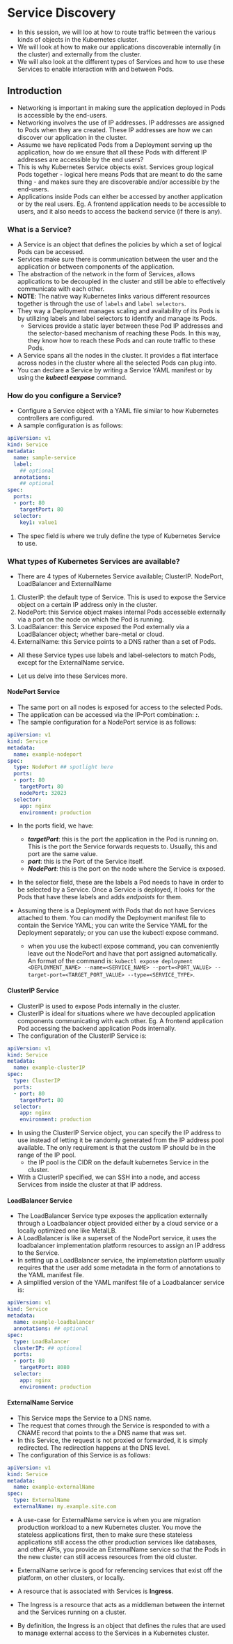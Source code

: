 # Service Discovery
- In this session, we will loo at how to route traffic between the various kinds of objects in the Kubernetes cluster.
- We will look at how to make our applications discoverable internally (in the cluster) and externally from the cluster.
- We will also look at the different types of Services and how to use these Services to enable interaction with and between Pods.


## Introduction
- Networking is important in making sure the application deployed in Pods is accessible by the end-users.
- Networking involves the use of IP addresses. IP addresses are assigned to Pods when they are created. These IP addresses are how we can discover our application in the cluster.
- Assume we have replicated Pods from a Deployment serving up the application, how do we ensure that all these Pods with different IP addresses are accessible by the end users?
- This is why Kubernetes Service objects exist. Services group logical Pods together - logical here means Pods that are meant to do the same thing - and makes sure they are discoverable and/or accessible by the end-users.
- Applications inside Pods can either be accessed by another application or by the real users. Eg. A frontend application needs to be accessible to users, and it also needs to access the backend service (if there is any).


### What is a Service?
- A Service is an object that defines the policies by which a set of logical Pods can be accessed.
- Services make sure there is communication between the user and the application or between components of the application.
- The abstraction of the network in the form of Services, allows applications to be decoupled in the cluster and still be able to effectively communicate with each other.
- **NOTE**: The native way Kubernetes links various different resources together is through the use of `labels` and `label selectors`.
- They way a Deployment manages scaling and availability of its Pods is by utilizing labels and label selectors to identify and manage its Pods.
  - Services provide a static layer between these Pod IP addresses and the selector-based mechanism of reaching these Pods. In this way, they know how to reach these Pods and can route traffic to these Pods.
- A Service spans all the nodes in the cluster. It provides a flat interface across nodes in the cluster where all the selected Pods can plug into.
- You can declare a Service by writing a Service YAML manifest or by using the ***kubectl eexpose*** command.


### How do you configure a Service?
- Configure a Service object with a YAML file similar to how Kubernetes controllers are configured.
- A sample configuration is as follows:
```YAML
apiVersion: v1
kind: Service
metadata:
  name: sample-service
  label:
    ## optional
  annotations:
    ## optional
spec:
  ports:
  - port: 80
    targetPort: 80
  selector:
    key1: value1
```
- The spec field is where we truly define the type of Kubernetes Service to use.


### What types of Kubernetes Services are available?
- There are 4 types of Kubernetes Service available; ClusterIP. NodePort, LoadBalancer and ExternalName

1. ClusterIP: the default type of Service. This is used to expose the Service object on a certain IP address only in the cluster.
2. NodePort: this Service object makes internal Pods accesseble externally via a port on the node on which the Pod is running.
3. LoadBalancer: this Service exposed the Pod externally via a LoadBalancer object; whether bare-metal or cloud.
4. ExternalName: this Service points to a DNS rather than a set of Pods.

- All these Service types use labels and label-selectors to match Pods, except for the ExternalName service.

- Let us delve into these Services more.

#### NodePort Service
- The same port on all nodes is exposed for access to the selected Pods. 
- The application can be accessed via the IP-Port combination: ***<NodeIP>:<NodePort>***.
- The sample configuration for a NodePort service is as follows:
```YAML
apiVersion: v1
kind: Service
metadata:
  name: example-nodeport
spec:
  type: NodePort ## spotlight here
  ports:
  - port: 80
    targetPort: 80
    nodePort: 32023
  selector:
    app: nginx
    environment: production
```
- In the ports field, we have:
  - ***targetPort***: this is the port the application in the Pod is running on. This is the port the Service forwards requests to. Usually, this and port are the same value.
  - ***port***: this is the Port of the Service itself.
  - ***NodePort***: this is the port on the node where the Service is exposed.
- In the selector field, these are the labels a Pod needs to have in order to be selected by a Service. Once a Service is deployed, it looks for the Pods that have these labels and adds *endpoints* for them.

- Assuming there is a Deployment with Pods that do not have Services attached to them. You can modify the Deployment manifest file to contain the Service YAML; you can write the Service YAML for the Deployment separately; or you can use the kubectl expose command.
  - when you use the kubectl expose command, you can conveniently leave out the NodePort and have that port assigned automatically. An format of the command is: `kubectl expose deployment <DEPLOYMENT_NAME> --name=<SERVICE_NAME> --port=<PORT_VALUE> --target-port=<TARGET_PORT_VALUE> --type=<SERVICE_TYPE>`.

#### ClusterIP Service
- ClusterIP is used to expose Pods internally in the cluster.
- ClusterIP is ideal for situations where we have decoupled application components communicating with each other. Eg. A frontend application Pod accessing the backend application Pods internally.
- The configuration of the ClusterIP Service is:
```YAML
apiVersion: v1
kind: Service
metadata:
  name: example-clusterIP
spec:
  type: ClusterIP
  ports:
  - port: 80
    targetPort: 80
  selector:
    app: nginx
    environment: production
```
- In using the ClusterIP Service object, you can specify the IP address to use instead of letting it be randomly generated from the IP address pool available. The only requirement is that the custom IP should be in the range of the IP pool.
  - the IP pool is the CIDR on the default kubernetes Service in the cluster.
- With a ClusterIP specified, we can SSH into a node, and access Services from inside the cluster at that IP address.

#### LoadBalancer Service
- The LoadBalancer Service type exposes the application externally through a Loadbalancer object provided either by a cloud service or a locally optimized one like MetalLB.
- A LoadBalancer is like a superset of the NodePort service, it uses the loadbalancer implementation platform resources to assign an IP address to the Service.
- In setting up a LoadBalancer service, the implemetation platform usually requires that the user add some metadata in the form of annotations to the YAML manifest file.
- A simplified version of the YAML manifest file of a Loadbalancer service is:
```YAML
apiVersion: v1
kind: Service
metadata:
  name: example-loadbalancer
  annotations: ## optional
spec:
  type: LoadBalancer
  clusterIP: ## optional
  ports:
  - port: 80
    targetPort: 8080
  selector:
    app: nginx
    environment: production
```

#### ExternalName Service
- This Service maps the Service to a DNS name.
- The request that comes through the Service is responded to with a CNAME record that points to the a DNS name that was set.
- In this Service, the request is not proxied or forwarded, it is simply redirected. The redirection happens at the DNS level.
- The configuration of this Service is as follows:
```YAML
apiVersion: v1
kind: Service
metadata:
  name: example-externalName
spec:
  type: ExternalName
  externalName: my.example.site.com
```
- A use-case for ExternalName service is when you are migration production workload to a new Kubernetes cluster. You move the stateless applications first, then to make sure these stateless applications still access the other production services like databases, and other APIs, you provide an ExternalName service so that the Pods in the new cluster can still access resources from the old cluster.
- ExternalName serivce is good for referencing services that exist off the platform, on other clusters, or locally.

- A resource that is associated with Services is **Ingress**.
- The Ingress is a resource that acts as a middleman between the internet and the Services running on a cluster.
- By definition, the Ingress is an object that defines the rules that are used to manage external access to the Services in a Kubernetes cluster.